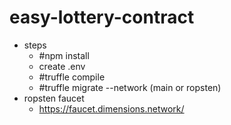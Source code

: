 # easy-lottery-contract
* steps
    - #npm install
    - create .env
    - #truffle compile
    - #truffle migrate --network (main or ropsten)
* ropsten faucet
    - https://faucet.dimensions.network/